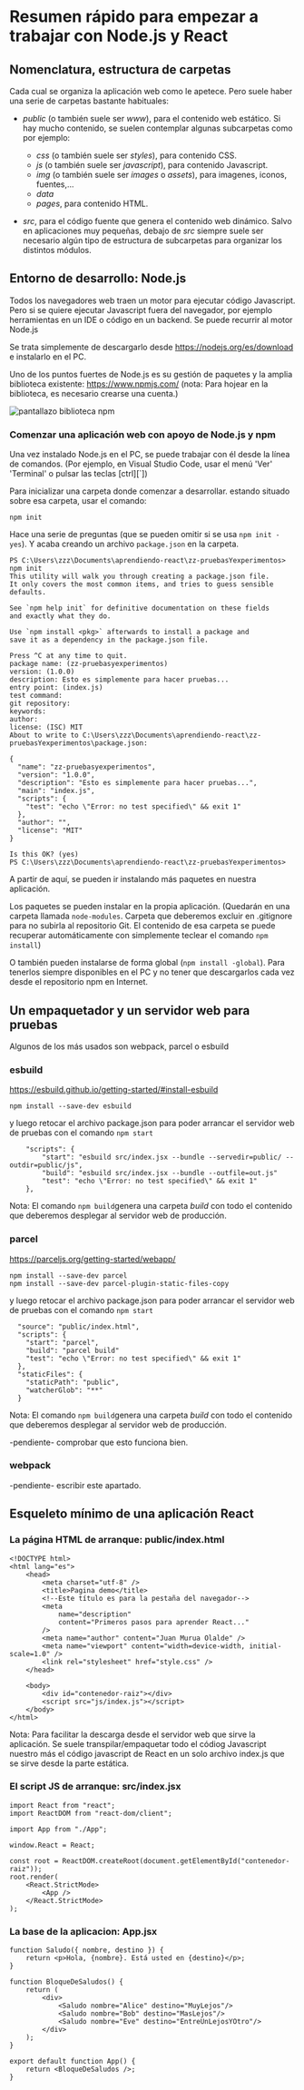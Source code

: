 # Resumen rápido para empezar a trabajar con Node.js y React

## Nomenclatura, estructura de carpetas

Cada cual se organiza la aplicación web como le apetece. Pero suele haber una serie de carpetas bastante habituales:

-   _public_ (o también suele ser _www_), para el contenido web estático. Si hay mucho contenido, se suelen contemplar algunas subcarpetas como por ejemplo:

    -   _css_ (o también suele ser _styles_), para contenido CSS.
    -   _js_ (o también suele ser _javascript_), para contenido Javascript.
    -   _img_ (o también suele ser _images_ o _assets_), para imagenes, iconos, fuentes,...
    -   _data_
    -   _pages_, para contenido HTML.

-   _src_, para el código fuente que genera el contenido web dinámico. Salvo en aplicaciones muy pequeñas, debajo de _src_ siempre suele ser necesario algún tipo de estructura de subcarpetas para organizar los distintos módulos.

## Entorno de desarrollo: Node.js

Todos los navegadores web traen un motor para ejecutar código Javascript. Pero si se quiere ejecutar Javascript fuera del navegador, por ejemplo herramientas en un IDE o código en un backend. Se puede recurrir al motor Node.js

Se trata simplemente de descargarlo desde https://nodejs.org/es/download e instalarlo en el PC.

Uno de los puntos fuertes de Node.js es su gestión de paquetes y la amplia biblioteca existente: https://www.npmjs.com/ (nota: Para hojear en la biblioteca, es necesario crearse una cuenta.)

![pantallazo biblioteca npm](./imagenes/pantallazo%20biblioteca%20npm.png)

### Comenzar una aplicación web con apoyo de Node.js y npm

Una vez instalado Node.js en el PC, se puede trabajar con él desde la línea de comandos. (Por ejemplo, en Visual Studio Code, usar el menú 'Ver' 'Terminal' o pulsar las teclas [ctrl][`])

Para inicializar una carpeta donde comenzar a desarrollar. estando situado sobre esa carpeta, usar el comando:

```
npm init
```

Hace una serie de preguntas (que se pueden omitir si se usa `npm init -yes`). Y acaba creando un archivo `package.json` en la carpeta.

```
PS C:\Users\zzz\Documents\aprendiendo-react\zz-pruebasYexperimentos> npm init
This utility will walk you through creating a package.json file.
It only covers the most common items, and tries to guess sensible defaults.

See `npm help init` for definitive documentation on these fields
and exactly what they do.

Use `npm install <pkg>` afterwards to install a package and
save it as a dependency in the package.json file.

Press ^C at any time to quit.
package name: (zz-pruebasyexperimentos)
version: (1.0.0)
description: Esto es simplemente para hacer pruebas...
entry point: (index.js)
test command:
git repository:
keywords:
author:
license: (ISC) MIT
About to write to C:\Users\zzz\Documents\aprendiendo-react\zz-pruebasYexperimentos\package.json:

{
  "name": "zz-pruebasyexperimentos",
  "version": "1.0.0",
  "description": "Esto es simplemente para hacer pruebas...",
  "main": "index.js",
  "scripts": {
    "test": "echo \"Error: no test specified\" && exit 1"
  },
  "author": "",
  "license": "MIT"
}

Is this OK? (yes)
PS C:\Users\zzz\Documents\aprendiendo-react\zz-pruebasYexperimentos>
```

A partir de aquí, se pueden ir instalando más paquetes en nuestra aplicación.

Los paquetes se pueden instalar en la propia aplicación. (Quedarán en una carpeta llamada `node-modules`. Carpeta que deberemos excluir en .gitignore para no subirla al repositorio Git. El contenido de esa carpeta se puede recuperar automáticamente con simplemente teclear el comando `npm install`)

O también pueden instalarse de forma global (`npm install -global`). Para tenerlos siempre disponibles en el PC y no tener que descargarlos cada vez desde el repositorio npm en Internet.

## Un empaquetador y un servidor web para pruebas

Algunos de los más usados son webpack, parcel o esbuild

### esbuild

https://esbuild.github.io/getting-started/#install-esbuild

```
npm install --save-dev esbuild
```

y luego retocar el archivo package.json para poder arrancar el servidor web de pruebas con el comando `npm start`

```
    "scripts": {
        "start": "esbuild src/index.jsx --bundle --servedir=public/ --outdir=public/js",
        "build": "esbuild src/index.jsx --bundle --outfile=out.js"
        "test": "echo \"Error: no test specified\" && exit 1"
    },
```

Nota: El comando `npm build`genera una carpeta _build_ con todo el contenido que deberemos desplegar al servidor web de producción.

### parcel

https://parceljs.org/getting-started/webapp/

```
npm install --save-dev parcel
npm install --save-dev parcel-plugin-static-files-copy
```

y luego retocar el archivo package.json para poder arrancar el servidor web de pruebas con el comando `npm start`

```
  "source": "public/index.html",
  "scripts": {
    "start": "parcel",
    "build": "parcel build"
    "test": "echo \"Error: no test specified\" && exit 1"
  },
  "staticFiles": {
    "staticPath": "public",
    "watcherGlob": "**"
  }
```

Nota: El comando `npm build`genera una carpeta _build_ con todo el contenido que deberemos desplegar al servidor web de producción.

-pendiente- comprobar que esto funciona bien.

### webpack

-pendiente- escribir este apartado.

## Esqueleto mínimo de una aplicación React

### La página HTML de arranque: public/index.html

```
<!DOCTYPE html>
<html lang="es">
    <head>
        <meta charset="utf-8" />
        <title>Pagina demo</title>
        <!--Este título es para la pestaña del navegador-->
        <meta
            name="description"
            content="Primeros pasos para aprender React..."
        />
        <meta name="author" content="Juan Murua Olalde" />
        <meta name="viewport" content="width=device-width, initial-scale=1.0" />
        <link rel="stylesheet" href="style.css" />
    </head>

    <body>
        <div id="contenedor-raiz"></div>
        <script src="js/index.js"></script>
    </body>
</html>
```

Nota: Para facilitar la descarga desde el servidor web que sirve la aplicación. Se suele transpilar/empaquetar todo el códiog Javascript nuestro más el código javascript de React en un solo archivo index.js que se sirve desde la parte estática.

### El script JS de arranque: src/index.jsx

```
import React from "react";
import ReactDOM from "react-dom/client";

import App from "./App";

window.React = React;

const root = ReactDOM.createRoot(document.getElementById("contenedor-raiz"));
root.render(
    <React.StrictMode>
        <App />
    </React.StrictMode>
);
```

### La base de la aplicacion: App.jsx

```
function Saludo({ nombre, destino }) {
    return <p>Hola, {nombre}. Está usted en {destino}</p>;
}

function BloqueDeSaludos() {
    return (
        <div>
            <Saludo nombre="Alice" destino="MuyLejos"/>
            <Saludo nombre="Bob" destino="MasLejos"/>
            <Saludo nombre="Eve" destino="EntreUnLejosYOtro"/>
        </div>
    );
}

export default function App() {
    return <BloqueDeSaludos />;
}
```
